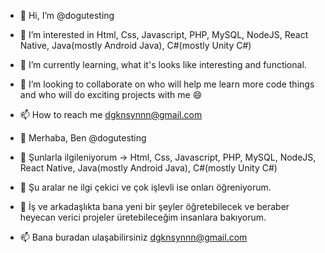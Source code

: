 - 👋 Hi, I’m @dogutesting
- 👀 I’m interested in Html, Css, Javascript, PHP, MySQL, NodeJS, React Native, Java(mostly Android Java), C#(mostly Unity C#)
- 🌱 I’m currently learning, what it's looks like interesting and functional.
- 💞️ I’m looking to collaborate on who will help me learn more code things and who will do exciting projects with me 😄
- 📫 How to reach me dgknsynnn@gmail.com

- 👋 Merhaba, Ben @dogutesting
- 👀 Şunlarla ilgileniyorum -> Html, Css, Javascript, PHP, MySQL, NodeJS, React Native, Java(mostly Android Java), C#(mostly Unity C#)
- 🌱 Şu aralar ne ilgi çekici ve çok işlevli ise onları öğreniyorum.
- 💞️ İş ve arkadaşlıkta bana yeni bir şeyler öğretebilecek ve beraber heyecan verici projeler üretebileceğim insanlara bakıyorum.
- 📫 Bana buradan ulaşabilirsiniz dgknsynnn@gmail.com

<!---
dogutesting/dogutesting is a ✨ special ✨ repository because its `README.md` (this file) appears on your GitHub profile.
You can click the Preview link to take a look at your changes.
--->
